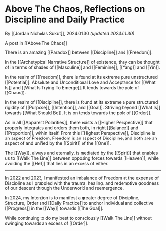 # Above The Chaos, Reflections on Discipline and Daily Practice

By [[Jordan Nicholas Sukut]], 2024.01.30 _(updated 2024.01.30)_

A post in [[Above The Chaos]]  

There is an amazing [[Paradox]] between [[Discipline]] and [[Freedom]]. 

In the [[Archetypical Narrative Structure]] of existence, they can be thought of in terms of shades of [[Masculine]] and [[Feminine]], [[Yang]] and [[Yin]]. 

In the realm of [[Freedom]], there is found at its extreme pure unstructured [[Potential]]. Absolute and Unconditional Love and Acceptance for [[What Is]] and [[What Is Trying To Emerge]]. It tends towards the pole of [[Chaos]]. 

In the realm of [[Discipline]], there is found at its extreme a pure structured rigidity of [[Purpose]], [[Intention]], and [[Goal]]. Striving beyond [[What Is]] towards [[What Should Be]]. It is on tends towards the pole of [[Order]]. 

As in all [[Apparent Polarities]], there exists a [[Higher Perspective]] that properly integrates and orders them both, in right [[Balance]] and [[Proportion]], within itself. From this [[Highest Perspective]], Discipline is an aspect of Freedom, Freedom is an aspect of Discipline, and both are an aspect of and unified by the [[Spirit]] of the [[One]]. 

The [[Way]], always and eternally, is mediated by the [[Spirit]] that enables us to [[Walk The Line]] between opposing forces towards [[Heaven]], while avoiding the [[Hell]] that lies in an excess of either. 

____

In 2022 and 2023, I manifested an imbalance of Freedom at the expense of Discipline as I grappled with the trauma, healing, and redemptive goodness of our descent through the Underworld and reemergence. 

In 2024, my Intention is to manifest a greater degree of Discipline, Structure, Order and [[Daily Practice]] to anchor individual and collective [[Progress]] in the [[Way]] towards [[The Goal]]. 

While continuing to do my best to consciously [[Walk The Line]] without swinging towards an excess of [[Order]].  